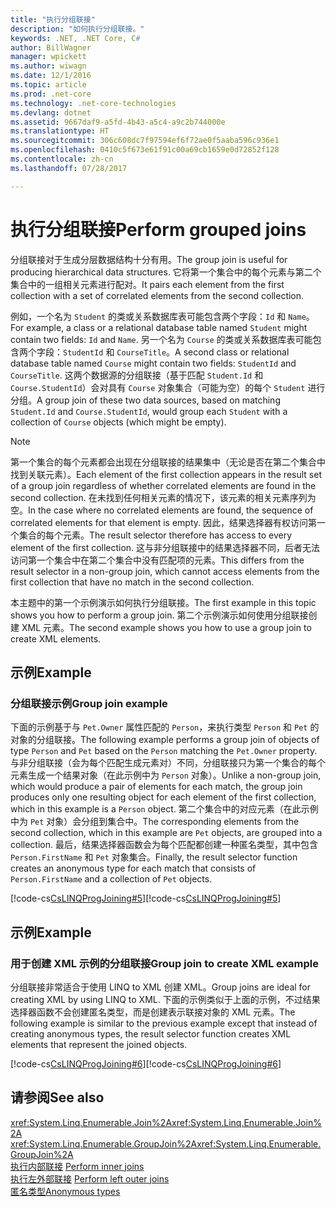 ```yaml
---
title: "执行分组联接"
description: "如何执行分组联接。"
keywords: .NET, .NET Core, C#
author: BillWagner
manager: wpickett
ms.author: wiwagn
ms.date: 12/1/2016
ms.topic: article
ms.prod: .net-core
ms.technology: .net-core-technologies
ms.devlang: dotnet
ms.assetid: 9667daf9-a5fd-4b43-a5c4-a9c2b744000e
ms.translationtype: HT
ms.sourcegitcommit: 306c608dc7f97594ef6f72ae0f5aaba596c936e1
ms.openlocfilehash: 0410c5f673e61f91c00a69cb1659e0d72852f128
ms.contentlocale: zh-cn
ms.lasthandoff: 07/28/2017

---
```

# <a name="perform-grouped-joins"></a><span data-ttu-id="fd97d-104">执行分组联接</span><span class="sxs-lookup"><span data-stu-id="fd97d-104">Perform grouped joins</span></span>

<span data-ttu-id="fd97d-105">分组联接对于生成分层数据结构十分有用。</span><span class="sxs-lookup"><span data-stu-id="fd97d-105">The group join is useful for producing hierarchical data structures.</span></span> <span data-ttu-id="fd97d-106">它将第一个集合中的每个元素与第二个集合中的一组相关元素进行配对。</span><span class="sxs-lookup"><span data-stu-id="fd97d-106">It pairs each element from the first collection with a set of correlated elements from the second collection.</span></span>  
  
 <span data-ttu-id="fd97d-107">例如，一个名为 `Student` 的类或关系数据库表可能包含两个字段：`Id` 和 `Name`。</span><span class="sxs-lookup"><span data-stu-id="fd97d-107">For example, a class or a relational database table named `Student` might contain two fields: `Id` and `Name`.</span></span> <span data-ttu-id="fd97d-108">另一个名为 `Course` 的类或关系数据库表可能包含两个字段：`StudentId` 和 `CourseTitle`。</span><span class="sxs-lookup"><span data-stu-id="fd97d-108">A second class or relational database table named `Course` might contain two fields: `StudentId` and `CourseTitle`.</span></span> <span data-ttu-id="fd97d-109">这两个数据源的分组联接（基于匹配 `Student.Id` 和 `Course.StudentId`）会对具有 `Course` 对象集合（可能为空）的每个 `Student` 进行分组。</span><span class="sxs-lookup"><span data-stu-id="fd97d-109">A group join of these two data sources, based on matching `Student.Id` and `Course.StudentId`, would group each `Student` with a collection of `Course` objects (which might be empty).</span></span>  
  
> [!NOTE]
>  <span data-ttu-id="fd97d-110">第一个集合的每个元素都会出现在分组联接的结果集中（无论是否在第二个集合中找到关联元素）。</span><span class="sxs-lookup"><span data-stu-id="fd97d-110">Each element of the first collection appears in the result set of a group join regardless of whether correlated elements are found in the second collection.</span></span> <span data-ttu-id="fd97d-111">在未找到任何相关元素的情况下，该元素的相关元素序列为空。</span><span class="sxs-lookup"><span data-stu-id="fd97d-111">In the case where no correlated elements are found, the sequence of correlated elements for that element is empty.</span></span> <span data-ttu-id="fd97d-112">因此，结果选择器有权访问第一个集合的每个元素。</span><span class="sxs-lookup"><span data-stu-id="fd97d-112">The result selector therefore has access to every element of the first collection.</span></span> <span data-ttu-id="fd97d-113">这与非分组联接中的结果选择器不同，后者无法访问第一个集合中在第二个集合中没有匹配项的元素。</span><span class="sxs-lookup"><span data-stu-id="fd97d-113">This differs from the result selector in a non-group join, which cannot access elements from the first collection that have no match in the second collection.</span></span>  
  
 <span data-ttu-id="fd97d-114">本主题中的第一个示例演示如何执行分组联接。</span><span class="sxs-lookup"><span data-stu-id="fd97d-114">The first example in this topic shows you how to perform a group join.</span></span> <span data-ttu-id="fd97d-115">第二个示例演示如何使用分组联接创建 XML 元素。</span><span class="sxs-lookup"><span data-stu-id="fd97d-115">The second example shows you how to use a group join to create XML elements.</span></span>  
  
## <a name="example"></a><span data-ttu-id="fd97d-116">示例</span><span class="sxs-lookup"><span data-stu-id="fd97d-116">Example</span></span>  
  
### <a name="group-join-example"></a><span data-ttu-id="fd97d-117">分组联接示例</span><span class="sxs-lookup"><span data-stu-id="fd97d-117">Group join example</span></span>  
 <span data-ttu-id="fd97d-118">下面的示例基于与 `Pet.Owner` 属性匹配的 `Person`，来执行类型 `Person` 和 `Pet` 的对象的分组联接。</span><span class="sxs-lookup"><span data-stu-id="fd97d-118">The following example performs a group join of objects of type `Person` and `Pet` based on the `Person` matching the `Pet.Owner` property.</span></span> <span data-ttu-id="fd97d-119">与非分组联接（会为每个匹配生成元素对）不同，分组联接只为第一个集合的每个元素生成一个结果对象（在此示例中为 `Person` 对象）。</span><span class="sxs-lookup"><span data-stu-id="fd97d-119">Unlike a non-group join, which would produce a pair of elements for each match, the group join produces only one resulting object for each element of the first collection, which in this example is a `Person` object.</span></span> <span data-ttu-id="fd97d-120">第二个集合中的对应元素（在此示例中为 `Pet` 对象）会分组到集合中。</span><span class="sxs-lookup"><span data-stu-id="fd97d-120">The corresponding elements from the second collection, which in this example are `Pet` objects, are grouped into a collection.</span></span> <span data-ttu-id="fd97d-121">最后，结果选择器函数会为每个匹配都创建一种匿名类型，其中包含 `Person.FirstName` 和 `Pet` 对象集合。</span><span class="sxs-lookup"><span data-stu-id="fd97d-121">Finally, the result selector function creates an anonymous type for each match that consists of `Person.FirstName` and a collection of `Pet` objects.</span></span>  
  
 <span data-ttu-id="fd97d-122">[!code-cs[CsLINQProgJoining#5](../../../samples/snippets/csharp/concepts/linq/how-to-perform-grouped-joins_1.cs)]</span><span class="sxs-lookup"><span data-stu-id="fd97d-122">[!code-cs[CsLINQProgJoining#5](../../../samples/snippets/csharp/concepts/linq/how-to-perform-grouped-joins_1.cs)]</span></span>  
  
## <a name="example"></a><span data-ttu-id="fd97d-123">示例</span><span class="sxs-lookup"><span data-stu-id="fd97d-123">Example</span></span>  
  
### <a name="group-join-to-create-xml-example"></a><span data-ttu-id="fd97d-124">用于创建 XML 示例的分组联接</span><span class="sxs-lookup"><span data-stu-id="fd97d-124">Group join to create XML example</span></span>  
 <span data-ttu-id="fd97d-125">分组联接非常适合于使用 LINQ to XML 创建 XML。</span><span class="sxs-lookup"><span data-stu-id="fd97d-125">Group joins are ideal for creating XML by using LINQ to XML.</span></span> <span data-ttu-id="fd97d-126">下面的示例类似于上面的示例，不过结果选择器函数不会创建匿名类型，而是创建表示联接对象的 XML 元素。</span><span class="sxs-lookup"><span data-stu-id="fd97d-126">The following example is similar to the previous example except that instead of creating anonymous types, the result selector function creates XML elements that represent the joined objects.</span></span>  
  
 <span data-ttu-id="fd97d-127">[!code-cs[CsLINQProgJoining#6](../../../samples/snippets/csharp/concepts/linq/how-to-perform-grouped-joins_2.cs)]</span><span class="sxs-lookup"><span data-stu-id="fd97d-127">[!code-cs[CsLINQProgJoining#6](../../../samples/snippets/csharp/concepts/linq/how-to-perform-grouped-joins_2.cs)]</span></span>  
 
## <a name="see-also"></a><span data-ttu-id="fd97d-128">请参阅</span><span class="sxs-lookup"><span data-stu-id="fd97d-128">See also</span></span>  
 <span data-ttu-id="fd97d-129"><xref:System.Linq.Enumerable.Join%2A></span><span class="sxs-lookup"><span data-stu-id="fd97d-129"><xref:System.Linq.Enumerable.Join%2A></span></span>   
 <span data-ttu-id="fd97d-130"><xref:System.Linq.Enumerable.GroupJoin%2A></span><span class="sxs-lookup"><span data-stu-id="fd97d-130"><xref:System.Linq.Enumerable.GroupJoin%2A></span></span>   
 <span data-ttu-id="fd97d-131">[执行内部联接](perform-inner-joins.md) </span><span class="sxs-lookup"><span data-stu-id="fd97d-131">[Perform inner joins](perform-inner-joins.md) </span></span>  
 <span data-ttu-id="fd97d-132">[执行左外部联接](perform-left-outer-joins.md) </span><span class="sxs-lookup"><span data-stu-id="fd97d-132">[Perform left outer joins](perform-left-outer-joins.md) </span></span>  
 [<span data-ttu-id="fd97d-133">匿名类型</span><span class="sxs-lookup"><span data-stu-id="fd97d-133">Anonymous types</span></span>](../programming-guide/classes-and-structs/anonymous-types.md)   
 

